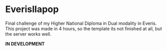 # Everisllapop

Final challenge of my Higher National Diploma in Dual modality in Everis. This project was made in 4 hours, so the template its not finished at all, but the server works well.

**IN DEVELOPMENT**
